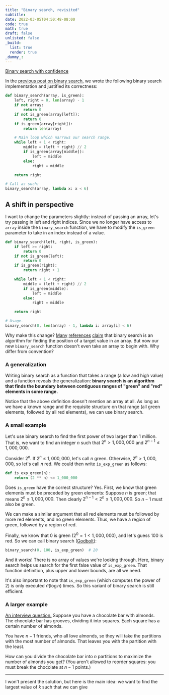 ```yaml
---
title: "Binary search, revisited"
subtitle:
date: 2022-03-05T04:50:48-08:00
code: true
math: true
draft: false
unlisted: false
_build:
  list: true
  render: true
_dummy_:
---
```


<div class="prev-container">
<div class="prev">

[Binary search with confidence](/posts/binary-search-with-confidence)

</div>
</div>

In the [previous post on binary search,](/posts/binary-search-with-confidence)
we wrote the following binary search implementation and justified its
correctness:

```python
def binary_search(array, is_green):
    left, right = 0, len(array) - 1
    if not array:
        return 0
    if not is_green(array[left]):
        return 0
    if is_green(array[right]):
        return len(array)

    # Main loop which narrows our search range.
    while left + 1 < right:
        middle = (left + right) // 2
        if is_green(array[middle]):
            left = middle
        else:
            right = middle

    return right

# Call as such:
binary_search(array, lambda x: x < 6)
```

## A shift in perspective

I want to change the parameters slightly: instead of passing an array, let's
try passing in left and right indices. Since we no longer have access to
`array` inside the `binary_search` function, we have to modify the `is_green`
parameter to take in an index instead of a value.

```python
def binary_search(left, right, is_green):
    if left >= right:
        return 0
    if not is_green(left):
        return 0
    if is_green(right):
        return right + 1

    while left + 1 < right:
        middle = (left + right) // 2
        if is_green(middle):
            left = middle
        else:
            right = middle

    return right

# Usage.
binary_search(0, len(array) - 1, lambda i: array[i] < 6)
```

Why make this change?
[Many](https://en.wikipedia.org/w/index.php?title=Binary_search_algorithm&oldid=1074688665#:~:text=is%20a%20search%20algorithm%20that%20finds%20the%20position%20of%20a%20target%20value%20within%20a%20sorted%20array.)
[references](https://www.khanacademy.org/computing/computer-science/algorithms/binary-search/a/binary-search#:~:text=Binary%20search%20is%20an%20efficient%20algorithm%20for%20finding%20an%20item%20from%20a%20sorted%20list%20of%20items.) <!-- Archive: https://archive.ph/uNvU4 -->
[claim](https://www.programiz.com/dsa/binary-search#:~:text=Binary%20Search%20is%20a%20searching%20algorithm%20for%20finding%20an%20element%27s%20position%20in%20a%20sorted%20array.)
that binary search is an algorithm for finding the position of a target value
in an array. But now our new `binary_search` function doesn't even take an
array to begin with. Why differ from convention?

### A generalization

Writing binary search as a function that takes a range (a low and high value)
and a function reveals the generalization: **binary search is an algorithm that
finds the boundary between contiguous ranges of "green" and "red" elements in
some range.**

Notice that the above definition doesn't mention an array at all. As long as we
have a known range and the requisite structure on that range (all green
elements, followed by all red elements), we can use binary search.

### A small example

Let's use binary search to find the first power of two larger than 1 million.
That is, we want to find an integer $n$ such that $2^{n} \gt 1{,}000{,}000$
and $2^{n-1} \le 1{,}000{,}000$.

Consider $2^n$. If $2^n \le 1{,}000{,}000$, let's call $n$ green. Otherwise,
$2^n \gt 1{,}000{,}000$, so let's call $n$ red. We could then write
`is_exp_green` as follows:

```python {linenos=false}
def is_exp_green(n):
    return (2 ** n) <= 1_000_000
```

Does `is_green` have the correct structure? Yes. First, we know that green
elements must be preceded by green elements: Suppose $n$ is green; that means
$2^{n} \le 1{,}000{,}000$. Then clearly $2^{n-1} \lt 2^{n} \le 1{,}000{,}000$.
So $n-1$ must also be green.

We can make a similar argument that all red elements must be followed by more
red elements, and no green elements. Thus, we have a region of green, followed
by a region of red.

Finally, we know that $0$ is green ($2^0 = 1 \lt 1{,}000{,}000$), and let's
guess $100$ is red. So we can call binary search
([Godbolt](https://godbolt.org/z/5r1vrKnjn)):

```python {linenos=false}
binary_search(0, 100, is_exp_green)  # 20
```

And it works! There is no array of values we're looking through. Here, binary
search helps us search for the first false value of `is_exp_green`. That
function definition, plus upper and lower bounds, are all we need.

It's also important to note that `is_exp_green` (which computes the power of 2)
is only executed $\mathcal{O}(\log{n})$ times. So this variant of binary search
is still efficient.

### A larger example

[An interview
question.](https://leetcode.com/discuss/interview-question/350800/Google-or-Onsite-or-Chocolate-Sweetness)
Suppose you have a chocolate bar with almonds. The chocolate bar has grooves,
dividing it into squares. Each square has a certain number of almonds.

You have $n-1$ friends, who all love almonds, so they will take the partitions
with the most number of almonds. That leaves you with the partition with the
least.

How can you divide the chocolate bar into $n$ partitions to maximize the number
of almonds you get? (You aren't allowed to reorder squares: you must break the
chocolate at $n-1$ points.)


---

I won't present the solution, but here is the main idea: we want to find
the largest value of $k$ such that we can give
